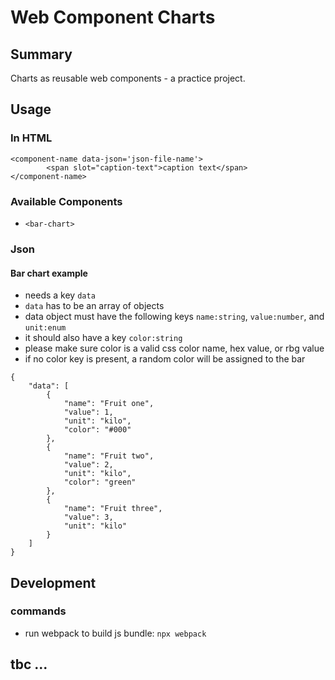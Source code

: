# Web Component Charts
## Summary
Charts as reusable web components - a practice project.
## Usage
### In HTML
```
<component-name data-json='json-file-name'>
        <span slot="caption-text">caption text</span>
</component-name>
```
### Available Components
- `<bar-chart>`
### Json
#### Bar chart example
- needs a key `data`
- `data` has to be an array of objects
- data object must have the following keys `name:string`, `value:number`, and `unit:enum`
- it should also have a key `color:string` 
- please make sure color is a valid css color name, hex value, or rbg value
- if no color key is present, a random color will be assigned to the bar
```
{
    "data": [
        {
            "name": "Fruit one",
            "value": 1,
            "unit": "kilo",
            "color": "#000"
        },
        {
            "name": "Fruit two",
            "value": 2,
            "unit": "kilo",
            "color": "green"
        },
        {
            "name": "Fruit three",
            "value": 3,
            "unit": "kilo"
        }
    ]
}
```

## Development
### commands
- run webpack to build js bundle: `npx webpack`
## tbc ...

